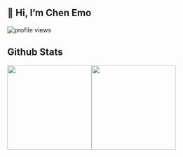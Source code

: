 ## 👋 Hi, I’m Chen Emo

![profile views](https://komarev.com/ghpvc/?username=chenemox&style=for-the-badge)

## Github Stats

<div style="display: flex;" align="center">
    <img src="https://github-readme-stats.vercel.app/api?username=chenemox&layout=compact&count_private=true&show_icons=true&theme=github_dark
&hide_border=true" style="height: 192px;"/>
    <img src="https://github-readme-stats.vercel.app/api/top-langs?username=chenemox&layout=compact&count_private=true&theme=github_dark&hide_
border=true&langs_count=8" style="height: 192px;" />
</div>